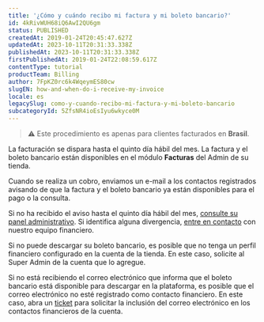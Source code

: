 ```yaml
---
title: '¿Cómo y cuándo recibo mi factura y mi boleto bancario?'
id: 4kRivWUH68iQ6AwI2QU6gm
status: PUBLISHED
createdAt: 2019-01-24T20:45:47.627Z
updatedAt: 2023-10-11T20:31:33.338Z
publishedAt: 2023-10-11T20:31:33.338Z
firstPublishedAt: 2019-01-24T22:08:59.617Z
contentType: tutorial
productTeam: Billing
author: 7FpKZ0rc6k4WqeymES80cw
slugEN: how-and-when-do-i-receive-my-invoice
locale: es
legacySlug: como-y-cuando-recibo-mi-factura-y-mi-boleto-bancario
subcategoryId: 5ZfsNR4ioEsIyu6wkyce0M
---
```


>⚠️ Este procedimiento es apenas para clientes facturados en **Brasil**.

La facturación se dispara hasta el quinto día hábil del mes. La factura y el boleto bancario están disponibles en el módulo __Facturas__ del Admin de su tienda.

Cuando se realiza un cobro, enviamos un e-mail a los contactos registrados avisando de que la factura y el boleto bancario ya están disponibles para el pago o la consulta.

Si no ha recibido el aviso hasta el quinto día hábil del mes, [consulte su panel administrativo](https://help.vtex.com/es/tutorial/como-descargar-las-facturas-de-vtex--tutorials_653). Si identifica alguna divergencia, [entre en contacto](https://support.vtex.com/hc/es-es/requests) con nuestro equipo financiero.

Si no puede descargar su boleto bancario, es posible que no tenga un perfil financiero configurado en la cuenta de la tienda. En este caso, solicite al Super Admin de la cuenta que lo agregue.  

Si no está recibiendo el correo electrónico que informa que el boleto bancario está disponible para descargar en la plataforma, es posible que el correo electrónico no esté registrado como contacto financiero. En este caso, abra un [ticket](https://support.vtex.com/hc/es-es/requests) para solicitar la inclusión del correo electrónico en los contactos financieros de la cuenta.
